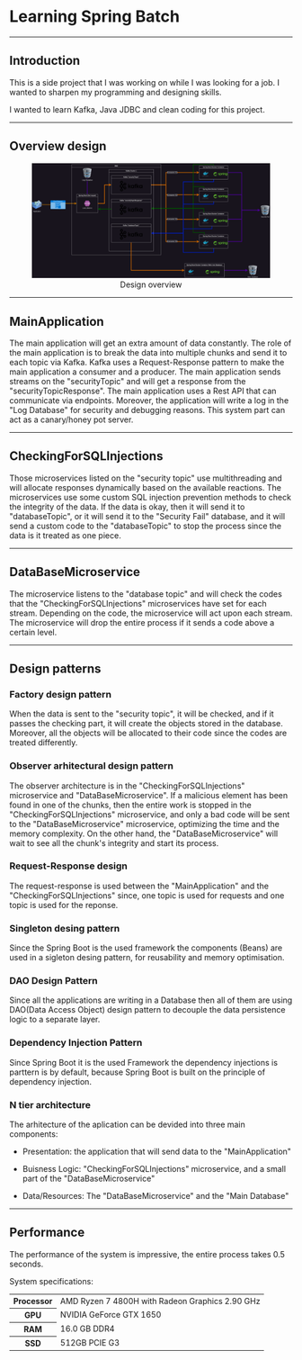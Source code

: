 # Learning Spring Batch

------------------------------

## Introduction

This is a side project that I was working on while I was looking for a job. I wanted to sharpen my programming and designing skills.

I wanted to learn Kafka, Java JDBC and clean coding for this project.

--------------------------------

## Overview design

<center><figure><img src="figs/TEST-Page-1.drawio.png" alt="TEST-Page-1.drawio"><figcaption>Design overview</figcaption></figure></center>

-------------------------

## MainApplication

The main application will get an extra amount of data constantly. The role of the main application is to break the data into multiple chunks and send it to each topic via Kafka. Kafka uses a Request-Response pattern to make the main application a consumer and a producer. The main application sends streams on the "securityTopic" and will get a response from the "securityTopicResponse". The main application uses a Rest API that can communicate via endpoints. Moreover, the application will write a log in the "Log Database" for security and debugging reasons. This system part can act as a canary/honey pot server. 

----------------------------------------------

## CheckingForSQLInjections

Those microservices listed on the "security topic" use multithreading and will allocate responses dynamically based on the available reactions. The microservices use some custom SQL injection prevention methods to check the integrity of the data. If the data is okay, then it will send it to "databaseTopic", or it will send it to the "Security Fail" database, and it will send a custom code to the "databaseTopic" to stop the process since the data is it treated as one piece.

-----------------------------

## DataBaseMicroservice

The microservice listens to the "database topic" and will check the codes that the "CheckingForSQLInjections" microservices have set for each stream. Depending on the code, the microservice will act upon each stream. The microservice will drop the entire process if it sends a code above a certain level.

-------------------------

## Design patterns

### Factory design pattern

When the data is sent to the "security topic", it will be checked, and if it passes the checking part, it will create the objects stored in the database. Moreover, all the objects will be allocated to their code since the codes are treated differently.

### Observer arhitectural design pattern

The observer architecture is in the "CheckingForSQLInjections" microservice and "DataBaseMicroservice". If a malicious element has been found in one of the chunks, then the entire work is stopped in the "CheckingForSQLInjections" microservice, and only a bad code will be sent to the "DataBaseMicroservice" microservice, optimizing the time and the memory complexity. On the other hand, the "DataBaseMicroservice" will wait to see all the chunk's integrity and start its process.

### Request-Response design

The request-response is used between the "MainApplication" and the "CheckingForSQLInjections" since, one topic is used for requests and one topic is used for the reponse.

### Singleton desing pattern

Since the Spring Boot is the used framework the components (Beans) are used in a sigleton desing pattern, for reusability and memory optimisation.

### DAO Design Pattern

Since all the applications are writing in a Database then all of them are using DAO(Data Access Object) design pattern to decouple the data persistence logic to a separate layer.

### Dependency Injection Pattern

Since Spring Boot it is the used Framework the dependency injections is parttern is by default, because Spring Boot is built on the principle of dependency injection.

### N tier architecture

The arhitecture of the aplication can be devided into three main components:

* Presentation: the application that will send data to the "MainApplication"

* Buisness Logic: "CheckingForSQLInjections" microservice, and a small part of the "DataBaseMicroservice"

* Data/Resources: The "DataBaseMicroservice" and the "Main Database"

---------------------

## Performance

The performance of the system is impressive, the entire process takes 0.5 seconds. 

System specifications:

<table>

<tr>
    <th>Processor</th>
    <td>AMD Ryzen 7 4800H with Radeon Graphics 2.90 GHz</td>
</tr>
<tr>
    <th>GPU</th>
    <td>NVIDIA GeForce GTX 1650</td>
</tr>
<tr>
    <th>RAM</th>
    <td>16.0 GB DDR4</td>
</tr>
<tr>
    <th>SSD</th>
    <td>512GB PCIE G3</td>
</tr>

</table>
